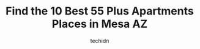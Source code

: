 ---
layout: ampstory
image: https://i0.wp.com/www.depkes.org/wp-content/uploads/2023/06/55-plus-apartments-0-in-mesa-az-1685809758.jpeg?resize=640,853
author: techidn
featured: false
description: Discover the impressive array of 55 Plus Apartments options in Mesa AZ, where you can find 10 of the largest 55 Plus Apartments establishments in the area. From renowned classics to hidden g
title: Find the 10 Best 55 Plus Apartments Places in Mesa AZ
cover:
   title: Find the 10 Best 55 Plus Apartments Places in Mesa AZ
   subtitle: Rickpate
   background: https://www.depkes.org/wp-content/uploads/2023/06/55-plus-apartments-0-in-mesa-az-1685809758.jpeg

pages: 
 - layout: thirds
   top: <h1>#1 Palm Gardens 55+ Manufactured Housing Community & RV Resort</h1>
   bottom: "<p>Beautiful place and beautiful people.  They made me feel so very welcome.  From the front gate to the sales office to the main office they are all warm and friendly.  I b</p>"
   background: https://www.depkes.org/wp-content/uploads/2023/06/55-plus-apartments-1-in-mesa-az-1685809759.jpeg
   backgroundblur: true
 - layout: thirds
   top: <h1>#2 Las Palmas Active 55+ Resort Community</h1>
   bottom: "<p>My grandma lives here and after loosing my grandpa we thought shed be reclusive but this place has allowed her to make friends and join classes. This place has really he</p>"
   background: https://www.depkes.org/wp-content/uploads/2023/06/55-plus-apartments-2-in-mesa-az-1685809759.jpeg
   cta:
      link: https://www.depkes.org/blog/find-the-10-best-55-plus-apartments-places-in-mesa-az/
      text: Find the 10 Best 55 Plus Apartments Places in Mesa AZ
 - layout: thirds
   top: <h1>#3 Dreamland Villa Retirement Community</h1>
   bottom: "<p>320 N 55th Pl, Mesa, AZ 85205, United States</p>"
   background: https://www.depkes.org/wp-content/uploads/2023/06/55-plus-apartments-3-in-mesa-az-1685809759.jpeg
   cta:
      link: https://www.depkes.org/blog/find-the-10-best-55-plus-apartments-places-in-mesa-az/
      text: Find the 10 Best 55 Plus Apartments Places in Mesa AZ
 - layout: thirds
   top: <h1>#4 Sunrise Village Active 55+Community</h1>
   bottom: "<p>5402 E McKellips Rd, Mesa, AZ 85215, United States</p>"
   background: https://images.unsplash.com/photo-1567360425618-1594206637d2?ixlib=rb-4.0.3&ixid=MnwxMjA3fDB8MHxwaG90by1wYWdlfHx8fGVufDB8fHx8&auto=format&fit=crop&w=640&h=853&q=80
   cta:
      link: https://www.depkes.org/blog/find-the-10-best-55-plus-apartments-places-in-mesa-az/
      text: Find the 10 Best 55 Plus Apartments Places in Mesa AZ
 - layout: thirds
   top: <h1>#5 Silver Spur Village 55+ Community</h1>
   bottom: "<p>9333 E University Dr, Mesa, AZ 85207, United States</p>"
   background: https://images.unsplash.com/photo-1527067829737-402993088e6b?ixlib=rb-4.0.3&ixid=MnwxMjA3fDB8MHxwaG90by1wYWdlfHx8fGVufDB8fHx8&auto=format&fit=crop&w=640&h=853&q=80
   cta:
      link: https://www.depkes.org/blog/find-the-10-best-55-plus-apartments-places-in-mesa-az/
      text: Find the 10 Best 55 Plus Apartments Places in Mesa AZ
 - layout: thirds
   top: <h1>#6 Bella Vista Senior Living</h1>
   bottom: "<p>1825 W Emelita Ave, Mesa, AZ 85202, United States</p>"
   background: https://images.unsplash.com/photo-1546497974-b213c9efb599?ixlib=rb-4.0.3&ixid=MnwxMjA3fDB8MHxwaG90by1wYWdlfHx8fGVufDB8fHx8&auto=format&fit=crop&w=640&h=853&q=80
   cta:
      link: https://www.depkes.org/blog/find-the-10-best-55-plus-apartments-places-in-mesa-az/
      text: Find the 10 Best 55 Plus Apartments Places in Mesa AZ
 - layout: thirds
   top: <h1>#7 Mcgavin Ranch 55+ Resort Retirement Community</h1>
   bottom: "<p>8840 E Sunland Ave, Mesa, AZ 85208, United States</p>"
   background: https://images.unsplash.com/photo-1632260260864-caf7fde5ec36?ixlib=rb-4.0.3&ixid=MnwxMjA3fDB8MHxwaG90by1wYWdlfHx8fGVufDB8fHx8&auto=format&fit=crop&w=640&h=853&q=80
   cta:
      link: https://www.depkes.org/blog/find-the-10-best-55-plus-apartments-places-in-mesa-az/
      text: Find the 10 Best 55 Plus Apartments Places in Mesa AZ
 - layout: thirds
   middle: Continue reading...
   background: https://images.unsplash.com/photo-1618005182384-a83a8bd57fbe?ixlib=rb-4.0.3&ixid=MnwxMjA3fDB8MHxwaG90by1wYWdlfHx8fGVufDB8fHx8&auto=format&fit=crop&w=640&h=853&q=80
   cta:
      link: https://www.depkes.org/blog/find-the-10-best-55-plus-apartments-places-in-mesa-az/
      text: Find the 10 Best 55 Plus Apartments Places in Mesa AZ
      
---